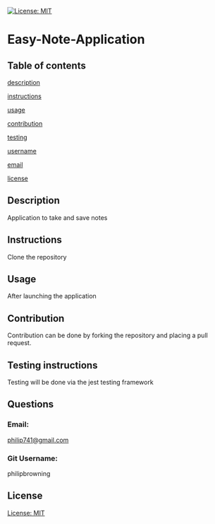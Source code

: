 [![License: MIT](https://img.shields.io/badge/License-MIT-yellow.svg)](https://opensource.org/licenses/MIT)
   # Easy-Note-Application
   ## Table of contents     
   [description](#description)

[instructions](#instructions)

[usage](#usage)

[contribution](#contribution)

[testing](#testing)

[username](#username)

[email](#email)

[license](#license)

   ## Description
   Application to take and save notes   
   ## Instructions
   Clone the repository  
   ## Usage
   After launching the application  
   ## Contribution
   Contribution can be done by forking the repository and placing a pull request.
   ## Testing instructions
   Testing will be done via the jest testing framework
   ## Questions
   ### Email:
   philip741@gmail.com
   ### Git Username:
   philipbrowning
   ## License
   [License: MIT](https://opensource.org/licenses/MIT)
  